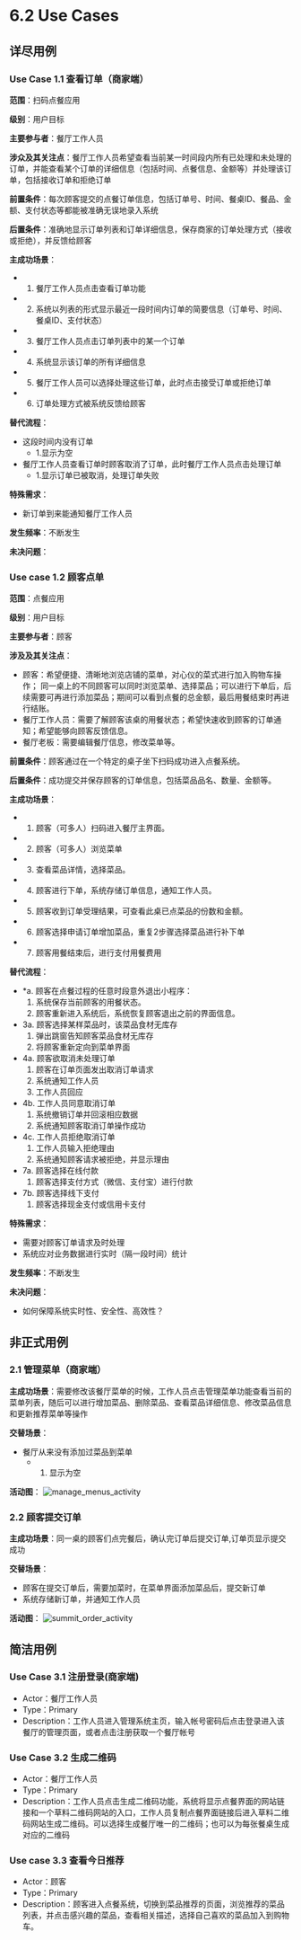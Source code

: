 # 6.2 Use Cases

## 详尽用例

### Use Case 1.1 查看订单（商家端）

**范围**：扫码点餐应用

**级别**：用户目标

**主要参与者**：餐厅工作人员

**涉众及其关注点**：餐厅工作人员希望查看当前某一时间段内所有已处理和未处理的订单，并能查看某个订单的详细信息（包括时间、点餐信息、金额等）并处理该订单，包括接收订单和拒绝订单

**前置条件**：每次顾客提交的点餐订单信息，包括订单号、时间、餐桌ID、餐品、金额、支付状态等都能被准确无误地录入系统

**后置条件**：准确地显示订单列表和订单详细信息，保存商家的订单处理方式（接收或拒绝），并反馈给顾客

**主成功场景**：
- 1. 餐厅工作人员点击查看订单功能
- 2. 系统以列表的形式显示最近一段时间内订单的简要信息（订单号、时间、餐桌ID、支付状态）
- 3. 餐厅工作人员点击订单列表中的某一个订单
- 4. 系统显示该订单的所有详细信息
- 5. 餐厅工作人员可以选择处理这些订单，此时点击接受订单或拒绝订单
- 6. 订单处理方式被系统反馈给顾客

**替代流程**：
- 这段时间内没有订单
    - 1.显示为空
- 餐厅工作人员查看订单时顾客取消了订单，此时餐厅工作人员点击处理订单
    - 1.显示订单已被取消，处理订单失败
  
**特殊需求**：
- 新订单到来能通知餐厅工作人员

**发生频率**：不断发生

**未决问题**：


### Use case 1.2 顾客点单 ###
**范围**：点餐应用

**级别**：用户目标

**主要参与者**：顾客

**涉及及其关注点**：

- 顾客：希望便捷、清晰地浏览店铺的菜单，对心仪的菜式进行加入购物车操作； 同一桌上的不同顾客可以同时浏览菜单、选择菜品；可以进行下单后，后续需要可再进行添加菜品；期间可以看到点餐的总金额，最后用餐结束时再进行结账。
- 餐厅工作人员：需要了解顾客该桌的用餐状态；希望快速收到顾客的订单通知；希望能够向顾客反馈信息。
- 餐厅老板：需要编辑餐厅信息，修改菜单等。

**前置条件**：顾客通过在一个特定的桌子坐下扫码成功进入点餐系统。

**后置条件**：成功提交并保存顾客的订单信息，包括菜品品名、数量、金额等。

**主成功场景**：
- 1. 顾客（可多人）扫码进入餐厅主界面。
- 2. 顾客（可多人）浏览菜单
- 3. 查看菜品详情，选择菜品。
- 4. 顾客进行下单，系统存储订单信息，通知工作人员。
- 5. 顾客收到订单受理结果，可查看此桌已点菜品的份数和金额。
- 6. 顾客选择申请订单增加菜品，重复2步骤选择菜品进行补下单
- 7. 顾客用餐结束后，进行支付用餐费用



**替代流程**：

- *a. 顾客在点餐过程的任意时段意外退出小程序：
   1. 系统保存当前顾客的用餐状态。
   2. 顾客重新进入系统后，系统恢复顾客退出之前的界面信息。
- 3a. 顾客选择某样菜品时，该菜品食材无库存
   1. 弹出跳窗告知顾客菜品食材无库存
   2. 将顾客重新定向到菜单界面
- 4a. 顾客欲取消未处理订单
   1. 顾客在订单页面发出取消订单请求
   2. 系统通知工作人员
   3. 工作人员回应
- 4b. 工作人员同意取消订单
   1. 系统撤销订单并回滚相应数据
   2. 系统通知顾客取消订单操作成功
- 4c. 工作人员拒绝取消订单
   1. 工作人员输入拒绝理由
   2. 系统通知顾客请求被拒绝，并显示理由
- 7a. 顾客选择在线付款
   1. 顾客选择支付方式（微信、支付宝）进行付款
- 7b. 顾客选择线下支付
   1. 顾客选择现金支付或信用卡支付


**特殊需求**：
- 需要对顾客订单请求及时处理
- 系统应对业务数据进行实时（隔一段时间）统计

**发生频率**：不断发生

**未决问题**：
- 如何保障系统实时性、安全性、高效性？




## 非正式用例
### 2.1 管理菜单（商家端）
**主成功场景**：需要修改该餐厅菜单的时候，工作人员点击管理菜单功能查看当前的菜单列表，随后可以进行增加菜品、删除菜品、查看菜品详细信息、修改菜品信息和更新推荐菜单等操作

**交替场景**：
- 餐厅从来没有添加过菜品到菜单
    - 1. 显示为空

**活动图**：
![manage_menus_activity](img/activity_diagram/manage_menus_activity.JPG)

### 2.2 顾客提交订单
**主成功场景**：同一桌的顾客们点完餐后，确认完订单后提交订单,订单页显示提交成功

**交替场景**：
- 顾客在提交订单后，需要加菜时，在菜单界面添加菜品后，提交新订单
- 系统存储新订单，并通知工作人员

**活动图**：
![summit_order_activity](img/activity_diagram/summit_order_activity.jpg)



## 简洁用例

### Use Case 3.1 注册登录(商家端)
- Actor：餐厅工作人员
- Type：Primary
- Description：工作人员进入管理系统主页，输入帐号密码后点击登录进入该餐厅的管理页面，或者点击注册获取一个餐厅帐号

### Use Case 3.2 生成二维码
- Actor：餐厅工作人员
- Type：Primary
- Description：工作人员点击生成二维码功能，系统将显示点餐界面的网站链接和一个草料二维码网站的入口，工作人员复制点餐界面链接后进入草料二维码网站生成二维码。可以选择生成餐厅唯一的二维码；也可以为每张餐桌生成对应的二维码

### Use case 3.3 查看今日推荐
- Actor：顾客
- Type：Primary
- Description：顾客进入点餐系统，切换到菜品推荐的页面，浏览推荐的菜品列表，并点击感兴趣的菜品，查看相关描述，选择自己喜欢的菜品加入到购物车。
